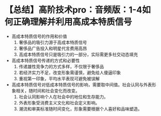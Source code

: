 # 【总结】高阶技术pro：音频版：1-4如何正确理解并利用高成本特质信号

-   高成本特质信号的作用和价值
    1.  奢侈品的吸引力源于高成本特质信号
    2.  奢侈品广告投入和明星代言费用高昂
    3.  高成本特质信号只是吸引力的一部分，实际需更多社交动态填充
-   高成本特质信号传递的方式和必要性
    1.  传递雄性竞争力的方式多样，不仅限于奢侈品
    2.  若经济实力不足，改变形象需谨慎，避免给人傻逼印象
    3.  重视第一印象，平均水平表现可避免被误解
-   高成本特质信号对低成本特质信号的影响，需要取中间值。社会认同与外表形象相关，随时间和社会变化而改变。
    1.  社会认同影响个人在社会中的地位和生存能力。
    2.  外表形象受消费主义文化和社会定义影响。
    3.  潮流和审美标准随时间变化，形象需要根据个人喜好和品味塑造。